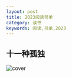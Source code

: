 ```yaml
---
layout: post
title: 2023阅读书单
category: 读书
keywords: 阅读,书单,2023
---
```

## 十一种孤独
<img src="https://img9.doubanio.com/view/subject/s/public/s4099866.jpg" alt="cover">
